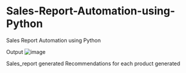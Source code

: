 # Sales-Report-Automation-using-Python
Sales Report Automation using Python

Output 
![image](https://github.com/kram254/Sales-Report-Automation-using-Python/assets/33391934/9d50202e-26ea-44ea-974b-129a26b6dcff)

Sales_report generated
Recommendations for each product generated
